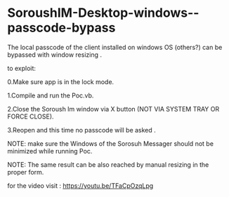 # SoroushIM-Desktop-windows--passcode-bypass
The local passcode of the client installed on windows OS (others?) can be bypassed with window resizing .

to exploit: 

0.Make sure app is in the lock mode.

1.Compile and run the Poc.vb.

2.Close the Soroush Im window via X button (NOT VIA SYSTEM TRAY OR FORCE CLOSE).

3.Reopen and this time no passcode will be asked .

NOTE: make sure the Windows of the Sorosuh Messager should not be minimized while running Poc.

NOTE: The same result can be also reached by manual resizing in the proper form. 


for the video visit :
https://youtu.be/TFaCpOzqLpg
